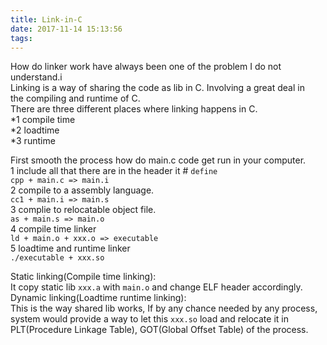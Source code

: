 ```yaml
---
title: Link-in-C
date: 2017-11-14 15:13:56
tags:
---
```

How do linker work have always been one of the problem I do not understand.i  
Linking is a way of sharing the code as lib in C. Involving a great deal in  
the compiling and runtime of C.  
There are three different places where linking happens in C.  
*1 compile time  
*2 loadtime  
*3 runtime 
  
First smooth the process how do main.c code get run in your computer.  
1 include all that there are in the header it # `define`  
`cpp + main.c => main.i`  
2 compile to a assembly language.  
`cc1 + main.i => main.s`  
3 complie to relocatable object file.  
`as + main.s => main.o`  
4 compile time linker   
`ld + main.o + xxx.o => executable`  
5 loadtime and runtime linker  
`./executable + xxx.so`  
  
Static linking(Compile time linking):  
It copy static lib `xxx.a` with `main.o` and change ELF header accordingly.  
Dynamic linking(Loadtime runtime linking):  
This is the way shared lib works, If by any chance needed by any process,   
system would provide a way to let this `xxx.so` load and relocate it in   
PLT(Procedure Linkage Table), GOT(Global Offset Table) of the process.  
